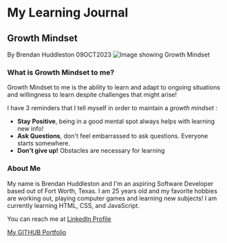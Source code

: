 # My Learning Journal


## Growth Mindset

By Brendan Huddleston 09OCT2023
![Image showing Growth Mindset](https://c.pxhere.com/images/a2/76/a2b998182d273d8002294de3ae56-1587953.jpg!d)

### What is Growth Mindset to me?

Growth Mindset to me is the ability to learn and adapt to ongoing situations and willingness to learn despite challenges that might arise!

I have 3 reminders that I tell myself in order to maintain a  _growth mindset_ :

- **Stay Positive**, being in a good mental spot always helps with learning new info!
- **Ask Questions**, don't feel embarrassed to ask questions.  Everyone starts somewhere.
- **Don't give up!** Obstacles are necessary for learning

### About Me

My name is Brendan Huddleston and I'm an aspiring Software Developer based out of Fort Worth, Texas.  I am 25 years old and my favorite hobbies are working out, playing computer games and learning new subjects!  I am currently learning HTML, CSS, and JavaScript.

You can reach me at [LinkedIn Profile](https://www.linkedin.com/in/brendan-huddleston-17b745b9/)

[My GITHUB Portfolio](https://github.com/brendanhuddleston18)

